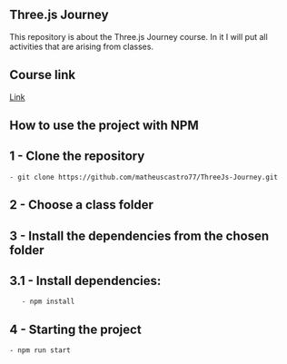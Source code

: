 ## Three.js Journey 

<p> This repository is about the Three.js Journey course.
In it I will put all activities that are arising from classes. </p>

## Course link
[Link](https://threejs-journey.com/#)

## How to use the project with NPM

## 1 - Clone the repository
	- git clone https://github.com/matheuscastro77/ThreeJs-Journey.git
  
## 2 - Choose a class folder

## 3 - Install the dependencies from the chosen folder

## 3.1 - Install dependencies:
       - npm install
      
## 4 - Starting the project
	- npm run start
